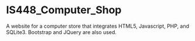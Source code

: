 # IS448_Computer_Shop
A website for a computer store that integrates HTML5, Javascript, PHP, and SQLite3.
Bootstrap and JQuery are also used.
